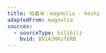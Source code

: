 ```yaml
---
title: 哈基米：magnolia - keshi
adaptedFrom: magnolia
sources:
  - sourceType: bilibili
    bvid: BV1AJMXzfERB
---
```

